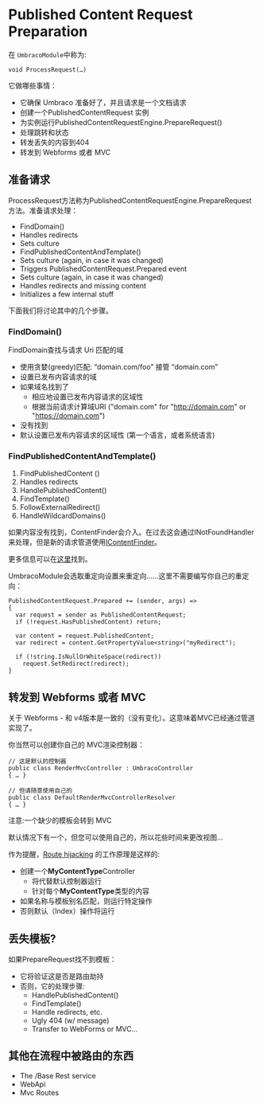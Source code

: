 # Published Content Request Preparation #

在 `UmbracoModule`中称为:

    void ProcessRequest(…)

它做哪些事情：

- 它确保 Umbraco 准备好了，并且请求是一个文档请求
- 创建一个PublishedContentRequest 实例
- 为实例运行PublishedContentRequestEngine.PrepareRequest()
- 处理跳转和状态
- 转发丢失的内容到404
- 转发到 Webforms 或者 MVC

## 准备请求 ##
ProcessRequest方法称为PublishedContentRequestEngine.PrepareRequest 方法。准备请求处理：

- FindDomain()
- Handles redirects
- Sets culture
- FindPublishedContentAndTemplate()
- Sets culture (again, in case it was changed)
- Triggers PublishedContentRequest.Prepared event
- Sets culture (again, in case it was changed)
- Handles redirects and missing content
- Initializes a few internal stuff

下面我们将讨论其中的几个步骤。

### FindDomain() ###
FindDomain查找与请求 Uri 匹配的域

- 使用贪婪(greedy)匹配: “domain.com/foo” 接管 “domain.com”
- 设置已发布内容请求的域
- 如果域名找到了
	- 相应地设置已发布内容请求的区域性
	- 根据当前请求计算域URI ("domain.com" for "http://domain.com" or "https://domain.com")
- 没有找到
- 默认设置已发布内容请求的区域性
(第一个语言，或者系统语言)

### FindPublishedContentAndTemplate() ###
1. FindPublishedContent ()
2. Handles redirects
3. HandlePublishedContent()
4. FindTemplate()
5. FollowExternalRedirect()
6. HandleWildcardDomains()

如果内容没有找到，ContentFinder会介入。在过去这会通过INotFoundHandler来处理，但是新的请求管道使用[IContentFinder](IContentFinder.md)。

更多信息可以在[这里](FindPublishedContentAndTemplate.md)找到。

UmbracoModule会选取重定向设置来重定向……这里不需要编写你自己的重定向：

    PublishedContentRequest.Prepared += (sender, args) =>
    {
      var request = sender as PublishedContentRequest;  
      if (!request.HasPublishedContent) return;

      var content = request.PublishedContent;
      var redirect = content.GetPropertyValue<string>("myRedirect");
      
      if (!string.IsNullOrWhiteSpace(redirect))
        request.SetRedirect(redirect);
    }

## 转发到 Webforms 或者 MVC ##

关于 Webforms - 和 v4版本是一致的（没有变化）。这意味着MVC已经通过管道实现了。

你当然可以创建你自己的 MVC渲染控制器： 


    // 这是默认的控制器
    public class RenderMvcController : UmbracoController
    { … }

    // 但请随意使用自己的
    public class DefaultRenderMvcControllerResolver
    { … }

注意:一个缺少的模板会转到 MVC

默认情况下有一个，但您可以使用自己的，所以花些时间来更改视图…

作为提醒，[Route hijacking](../../../Reference/routing/custom-controllers) 的工作原理是这样的: 

- 创建一个**MyContentType**Controller
  - 将代替默认控制器运行
  - 针对每个**MyContentType**类型的内容
- 如果名称与模板别名匹配，则运行特定操作
- 否则默认（Index）操作将运行

## 丢失模板? ##
如果PrepareRequest找不到模板：

* 它将验证这是否是路由劫持
* 否则，它的处理步骤:
  * HandlePublishedContent()
  * FindTemplate()
  * Handle redirects, etc.
  * Ugly 404 (w/ message)
  * Transfer to WebForms or MVC…

## 其他在流程中被路由的东西 ##
* The /Base Rest service
* WebApi
* Mvc Routes
